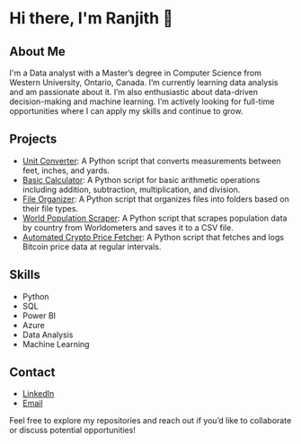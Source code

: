 # Hi there, I'm Ranjith 👋

## About Me
I'm a Data analyst with a Master’s degree in Computer Science from Western University, Ontario, Canada. I’m currently learning data analysis and am passionate about it. I’m also enthusiastic about data-driven decision-making and machine learning. I’m actively looking for full-time opportunities where I can apply my skills and continue to grow.

## Projects
- [Unit Converter](https://github.com/NBRanjith/Unit-Converter): A Python script that converts measurements between feet, inches, and yards.
- [Basic Calculator](https://github.com/NBRanjith/Basic-Calculator): A Python script for basic arithmetic operations including addition, subtraction, multiplication, and division.
- [File Organizer](https://github.com/NBRanjith/File-Organizer): A Python script that organizes files into folders based on their file types.
- [World Population Scraper](https://github.com/NBRanjith/World-Population-Scraper): A Python script that scrapes population data by country from Worldometers and saves it to a CSV file.
- [Automated Crypto Price Fetcher](https://github.com/NBRanjith/Automated-Crypto-Price-Fetcher): A Python script that fetches and logs Bitcoin price data at regular intervals.

## Skills
- Python
- SQL
- Power BI
- Azure
- Data Analysis
- Machine Learning

## Contact
- [LinkedIn](https://www.linkedin.com/in/ranjith-nb-99b19519a/)
- [Email](mailto:nagavarambaburanjith@gmail.com)

Feel free to explore my repositories and reach out if you’d like to collaborate or discuss potential opportunities!
